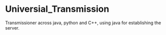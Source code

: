 # Universial_Transmission
Transmissioner across java, python and C++, using java for establishing the server.
